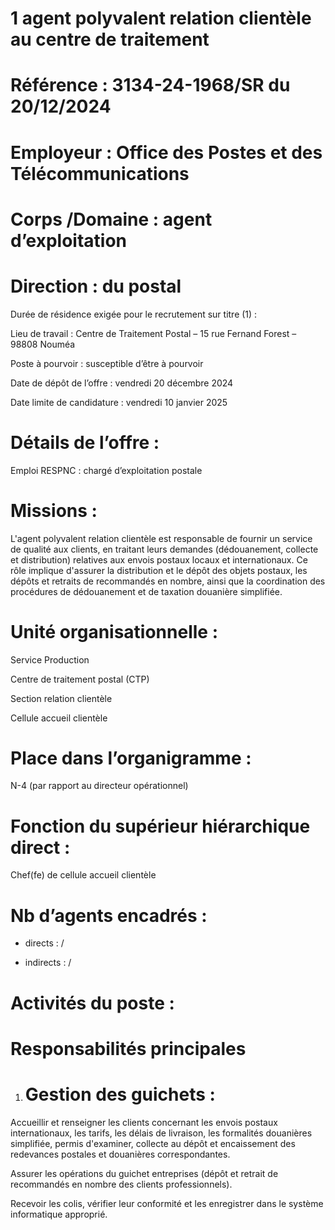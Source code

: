 # 1 agent polyvalent relation clientèle au centre de traitement

# Référence : 3134-24-1968/SR du 20/12/2024

# Employeur : Office des Postes et des Télécommunications

# Corps /Domaine : agent d’exploitation

# Direction : du postal

Durée de résidence exigée pour le recrutement sur titre (1) :

Lieu de travail : Centre de Traitement Postal – 15 rue Fernand Forest – 98808 Nouméa

Poste à pourvoir : susceptible d’être à pourvoir

Date de dépôt de l’offre : vendredi 20 décembre 2024

Date limite de candidature : vendredi 10 janvier 2025

# Détails de l’offre :

Emploi RESPNC : chargé d’exploitation postale

# Missions :

L'agent polyvalent relation clientèle est responsable de fournir un service de qualité aux clients, en traitant leurs demandes (dédouanement, collecte et distribution) relatives aux envois postaux locaux et internationaux. Ce rôle implique d'assurer la distribution et le dépôt des objets postaux, les dépôts et retraits de recommandés en nombre, ainsi que la coordination des procédures de dédouanement et de taxation douanière simplifiée.

# Unité organisationnelle :

Service Production

Centre de traitement postal (CTP)

Section relation clientèle

Cellule accueil clientèle

# Place dans l’organigramme :

N-4 (par rapport au directeur opérationnel)

# Fonction du supérieur hiérarchique direct :

Chef(fe) de cellule accueil clientèle

# Nb d’agents encadrés :

- directs : /

- indirects : /

# Activités du poste :

# Responsabilités principales

1. # Gestion des guichets :

Accueillir et renseigner les clients concernant les envois postaux internationaux, les tarifs, les délais de livraison, les formalités douanières simplifiée, permis d'examiner, collecte au dépôt et encaissement des redevances postales et douanières correspondantes.

Assurer les opérations du guichet entreprises (dépôt et retrait de recommandés en nombre des clients professionnels).

Recevoir les colis, vérifier leur conformité et les enregistrer dans le système informatique approprié.